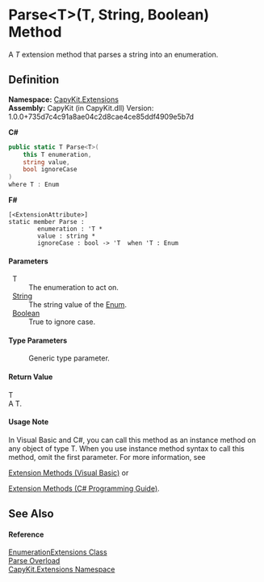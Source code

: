 # Parse&lt;T&gt;(T, String, Boolean) Method


A *T* extension method that parses a string into an enumeration.



## Definition
**Namespace:** <a href="N_CapyKit_Extensions.md">CapyKit.Extensions</a>  
**Assembly:** CapyKit (in CapyKit.dll) Version: 1.0.0+735d7c4c91a8ae04c2d8cae4ce85ddf4909e5b7d

**C#**
``` C#
public static T Parse<T>(
	this T enumeration,
	string value,
	bool ignoreCase
)
where T : Enum

```
**F#**
``` F#
[<ExtensionAttribute>]
static member Parse : 
        enumeration : 'T * 
        value : string * 
        ignoreCase : bool -> 'T  when 'T : Enum
```



#### Parameters
<dl><dt>  T</dt><dd>The enumeration to act on.</dd><dt>  <a href="https://learn.microsoft.com/dotnet/api/system.string" target="_blank" rel="noopener noreferrer">String</a></dt><dd>The string value of the <a href="https://learn.microsoft.com/dotnet/api/system.enum" target="_blank" rel="noopener noreferrer">Enum</a>.</dd><dt>  <a href="https://learn.microsoft.com/dotnet/api/system.boolean" target="_blank" rel="noopener noreferrer">Boolean</a></dt><dd>True to ignore case.</dd></dl>

#### Type Parameters
<dl><dt /><dd>Generic type parameter.</dd></dl>

#### Return Value
T  
A T.

#### Usage Note
In Visual Basic and C#, you can call this method as an instance method on any object of type T. When you use instance method syntax to call this method, omit the first parameter. For more information, see <a href="https://docs.microsoft.com/dotnet/visual-basic/programming-guide/language-features/procedures/extension-methods" target="_blank" rel="noopener noreferrer">

Extension Methods (Visual Basic)</a> or <a href="https://docs.microsoft.com/dotnet/csharp/programming-guide/classes-and-structs/extension-methods" target="_blank" rel="noopener noreferrer">

Extension Methods (C# Programming Guide)</a>.

## See Also


#### Reference
<a href="T_CapyKit_Extensions_EnumerationExtensions.md">EnumerationExtensions Class</a>  
<a href="Overload_CapyKit_Extensions_EnumerationExtensions_Parse.md">Parse Overload</a>  
<a href="N_CapyKit_Extensions.md">CapyKit.Extensions Namespace</a>  
